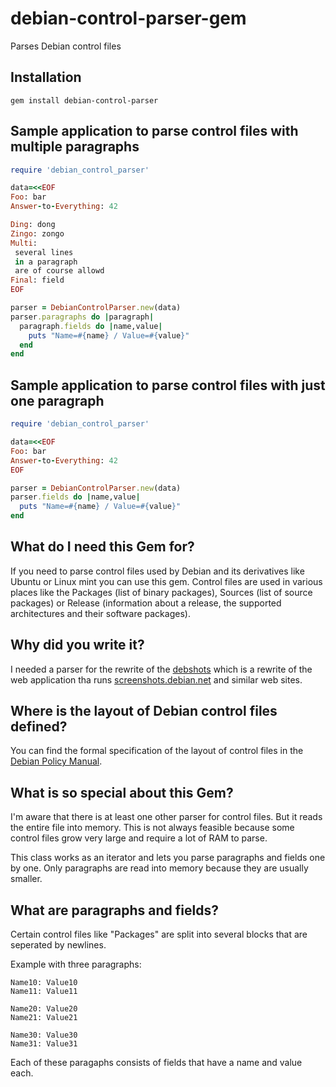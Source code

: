 debian-control-parser-gem
=========================

Parses Debian control files

Installation
------------
	gem install debian-control-parser

Sample application to parse control files with multiple paragraphs
------------------------------------------------------------------
```ruby
require 'debian_control_parser'

data=<<EOF
Foo: bar
Answer-to-Everything: 42

Ding: dong
Zingo: zongo
Multi:
 several lines
 in a paragraph
 are of course allowd
Final: field
EOF

parser = DebianControlParser.new(data)
parser.paragraphs do |paragraph|
  paragraph.fields do |name,value|
    puts "Name=#{name} / Value=#{value}"
  end
end

```

Sample application to parse control files with just one paragraph
-----------------------------------------------------------------
```ruby
require 'debian_control_parser'

data=<<EOF
Foo: bar
Answer-to-Everything: 42
EOF

parser = DebianControlParser.new(data)
parser.fields do |name,value|
  puts "Name=#{name} / Value=#{value}"
end

```

What do I need this Gem for?
----------------------------
If you need to parse control files used by Debian and its derivatives like
Ubuntu or Linux mint you can use this gem. Control files are used in various
places like the Packages (list of binary packages), Sources (list of source
packages) or Release (information about a release, the supported architectures
and their software packages).

Why did you write it?
---------------------
I needed a parser for the rewrite of the
[debshots](https://www.debian.org/doc/debian-policy/ch-controlfields.html)
which is a rewrite of the web application tha runs
[screenshots.debian.net](https://screenshots.debian.net/) and similar
web sites.

Where is the layout of Debian control files defined?
----------------------------------------------------
You can find the formal specification of the layout of control files
in the [Debian Policy Manual](https://www.debian.org/doc/debian-policy/ch-controlfields.html).

What is so special about this Gem?
----------------------------------
I'm aware that there is at least one other parser for control files. But it reads
the entire file into memory. This is not always feasible because some control files
grow very large and require a lot of RAM to parse.

This class works as an iterator and lets you parse paragraphs and fields one by one.
Only paragraphs are read into memory because they are usually smaller.

What are paragraphs and fields?
-------------------------------
Certain control files like "Packages" are split into several blocks that
are seperated by newlines.

Example with three paragraphs:

```
Name10: Value10
Name11: Value11

Name20: Value20
Name21: Value21

Name30: Value30
Name31: Value31
```

Each of these paragaphs consists of fields that have a name and value each.
